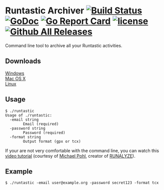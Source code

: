 # Runtastic Archiver [![Build Status](https://travis-ci.org/Metalnem/runtastic.svg?branch=master)](https://travis-ci.org/Metalnem/runtastic) [![GoDoc](https://godoc.org/github.com/metalnem/runtastic?status.svg)](http://godoc.org/github.com/metalnem/runtastic) [![Go Report Card](https://goreportcard.com/badge/github.com/metalnem/runtastic)](https://goreportcard.com/report/github.com/metalnem/runtastic) [![license](https://img.shields.io/badge/license-MIT-blue.svg?style=flat)](https://raw.githubusercontent.com/metalnem/runtastic/master/LICENSE) [![Github All Releases](https://img.shields.io/github/downloads/metalnem/runtastic/total.svg)](https://github.com/Metalnem/runtastic/releases)
Command line tool to archive all your Runtastic activities.

## Downloads

[Windows](https://github.com/Metalnem/runtastic/releases/download/v2.1.1/runtastic-win64-2.1.1.zip)  
[Mac OS X](https://github.com/Metalnem/runtastic/releases/download/v2.1.1/runtastic-darwin64-2.1.1.zip)  
[Linux](https://github.com/Metalnem/runtastic/releases/download/v2.1.1/runtastic-linux64-2.1.1.zip)

## Usage

```
$ ./runtastic
Usage of ./runtastic:
  -email string
    	Email (required)
  -password string
    	Password (required)
  -format string
    	Output format (gpx or tcx)
```

If your are not very comfortable with the command line, you can watch this
[video tutorial](https://www.youtube.com/watch?v=EMYozDasOv8) (courtesy
of [Michael Pohl](https://github.com/mipapo), creator of [RUNALYZE](https://runalyze.com/en/login)).

## Example

```
$ ./runtastic -email user@example.org -password secret123 -format tcx
```
